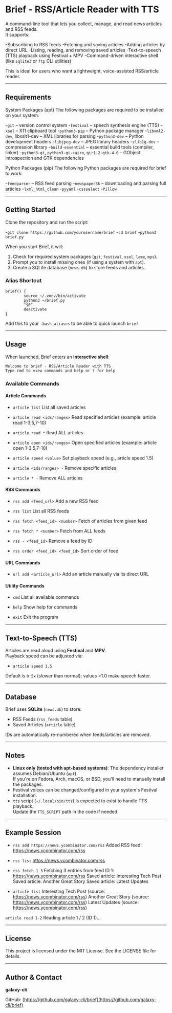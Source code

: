 # Brief - RSS/Article Reader with TTS

A command-line tool that lets you collect, manage, and read news articles and RSS feeds.  
It supports:

-Subscribing to RSS feeds
-Fetching and saving articles
-Adding articles by direct URL
-Listing, reading, and removing saved articles
-Text-to-speech (TTS) playback using Festival + MPV
-Command-driven interactive shell (like `sqlite3` or `ftp` CLI utilities)

This is ideal for users who want a lightweight, voice-assisted RSS/article reader.

---

## Requirements

System Packages (apt)
The following packages are required to be installed on your system:

-`git` – version control system
-`festival` – speech synthesis engine (TTS)
-`xsel` – X11 clipboard tool
-`python3-pip` – Python package manager
-`libxml2-dev`, libxslt1-dev – XML libraries for parsing
-`python3-dev` – Python development headers
-`libjpeg-dev` – JPEG library headers
-`zlib1g-dev` – compression library
-`build-essential` – essential build tools (compiler, linker)
-`python3-gi`, `python3-gi-cairo`, `gir1.2-gtk-4.0` – GObject introspection and GTK dependencies

Python Packages (pip)
The following Python packages are required for brief to work:

-`feedparser` – RSS feed parsing
-`newspaper3k` – downloading and parsing full articles
-`lxml_html_clean`
-`pyyaml`
-`cssselect`
-`Pillow`

---

## Getting Started

Clone the repository and run the script:

-`git clone https://github.com/yourusername/brief`
-`cd brief`
-`python3 brief.py`

When you start Brief, it will:

1. Check for required system packages (`git`, `festival`, `xsel`, `lame`, `mpv`).
2. Prompt you to install missing ones (if using a system with `apt`).
3. Create a SQLite database (`news.db`) to store feeds and articles.

### Alias Shortcut

```
brief() {
        source ~/.venv/bin/activate
        python3 ~/brief.py
        "$0"
        deactivate
}
```

Add this to your `.bash_aliases` to be able to quick launch `brief`

---

## Usage

When launched, Brief enters an **interactive shell**:

```
Welcome to brief - RSS/Article Reader with TTS
Type cmd to view commands and help or ? for help
```

### Available Commands

#### Article Commands
- `article list`
List all saved articles

- `article read <ids/ranges>`
Read specified articles (example: article read 1-3,5,7-10)

- `article read *`
Read ALL articles

- `article open <ids/ranges>`
Open specified articles (example: article open 1-3,5,7-10)

- `article speed <value>`
Set playback speed (e.g., article speed 1.5)

- `article <ids/ranges> -`
Remove specific articles

- `article * -`
Remove ALL articles

#### RSS Commands
- `rss add <feed_url>`
Add a new RSS feed

- `rss list`
List all RSS feeds

- `rss fetch <feed_id> <number>`
Fetch <number> of articles from given feed

- `rss fetch * <number>`
Fetch from ALL feeds

- `rss - <feed_id>`
Remove a feed by ID

- `rss order <feed_id> <feed_id>`
Sort order of feed

#### URL Commands
- `url add <article_url>`
Add an article manually via its direct URL

#### Utility Commands
- `cmd`
List all available commands

- `help`
Show help for commands

- `exit`
Exit the program

---

## Text-to-Speech (TTS)

Articles are read aloud using **Festival** and **MPV**.  
Playback speed can be adjusted via:

- `article speed 1.5`

Default is `0.5x` (slower than normal); values >1.0 make speech faster.

---

## Database

Brief uses **SQLite** (`news.db`) to store:

- RSS Feeds (`rss_feeds` table)
- Saved Articles (`article` table)

IDs are automatically re-numbered when feeds/articles are removed.

---

## Notes

- **Linux only (tested with apt-based systems)**: The dependency installer assumes Debian/Ubuntu (`apt`).  
  If you're on Fedora, Arch, macOS, or BSD, you'll need to manually install the packages.
- Festival voices can be changed/configured in your system's Festival installation.
- `tts` script (`~/.local/bin/tts`) is expected to exist to handle TTS playback.  
  Update the `TTS_SCRIPT` path in the code if needed.

---

## Example Session

- `rss add https://news.ycombinator.com/rss`
Added RSS feed: https://news.ycombinator.com/rss

- `rss list`
https://news.ycombinator.com/rss

- `rss fetch 1 3`
Fetching 3 entries from feed ID 1: https://news.ycombinator.com/rss
Saved article: Interesting Tech Post
Saved article: Another Great Story
Saved article: Latest Updates

- `article list`
Interesting Tech Post (source: https://news.ycombinator.com/rss)
Another Great Story (source: https://news.ycombinator.com/rss)
Latest Updates (source: https://news.ycombinator.com/rss)

`article read 1-2`
Reading article 1 / 2 (ID 1)...

---

## License

This project is licensed under the MIT License. See the LICENSE file for details.

---

## Author & Contact

**galaxy-cli**

GitHub: [https://github.com/galaxy-cli/brief](https://github.com/galaxy-cli/brief)
